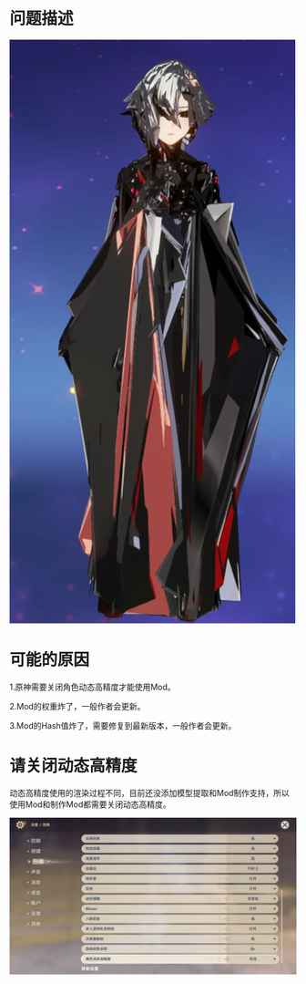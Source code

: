 # 问题描述

![alt text](image.png)

# 可能的原因

1.原神需要关闭角色动态高精度才能使用Mod。

2.Mod的权重炸了，一般作者会更新。

3.Mod的Hash值炸了，需要修复到最新版本，一般作者会更新。

# 请关闭动态高精度

动态高精度使用的渲染过程不同，目前还没添加模型提取和Mod制作支持，所以使用Mod和制作Mod都需要关闭动态高精度。

![alt text](image-1.png)

